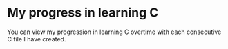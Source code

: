 # My progress in learning C

You can view my progression in learning C overtime with each consecutive C file I have created.